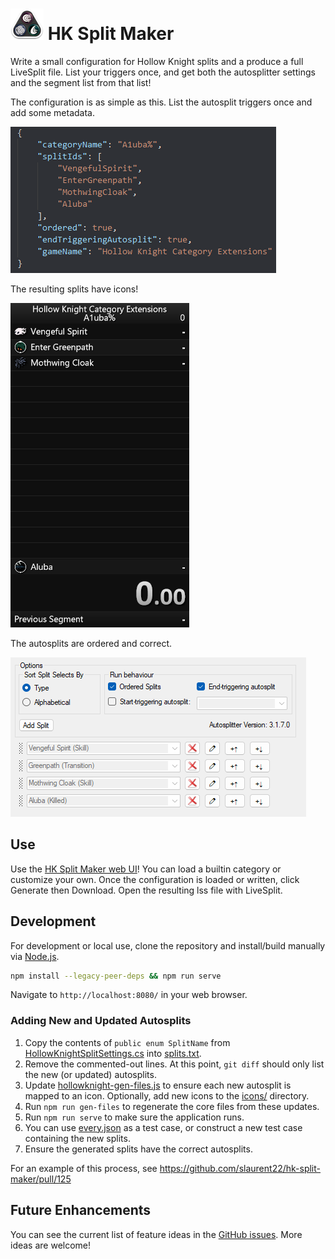 # ![](src/asset/image/favicon-tiny.png) HK Split Maker

Write a small configuration for Hollow Knight splits and a produce a full LiveSplit file. List your triggers once, and get both the autosplitter settings and the segment list from that list!

The configuration is as simple as this. List the autosplit triggers once and add some metadata.

![JSON Configuration for Aluba%](./doc/img/aluba.json.png)

The resulting splits have icons!

![LiveSplit screenshot of the generated Aluba% Splits](./doc/img/aluba.lss.png)

The autosplits are ordered and correct.

![LiveSplit screenshot of the generated Aluba% Splits' settings](./doc/img/aluba.autosplits.png)

## Use

Use the [HK Split Maker web UI](https://hksplitmaker.com/)!
You can load a builtin category or customize your own.
Once the configuration is loaded or written, click Generate then Download.
Open the resulting lss file with LiveSplit.

## Development

For development or local use, clone the repository and install/build manually via [Node.js](https://nodejs.org/en/).

```sh
npm install --legacy-peer-deps && npm run serve
```

Navigate to `http://localhost:8080/` in your web browser.

### Adding New and Updated Autosplits

1. Copy the contents of `public enum SplitName` from
   [HollowKnightSplitSettings.cs](https://github.com/ShootMe/LiveSplit.HollowKnight/blob/master/HollowKnightSplitSettings.cs) into [splits.txt](./src/asset/hollowknight/splits.txt).
2. Remove the commented-out lines. At this point, `git diff` should only list the new (or updated) autosplits.
3. Update [hollowknight-gen-files.js](./tools/hollowknight-gen-files.js) to ensure each new autosplit is mapped to an icon. Optionally, add new icons to the [icons/](./src/asset/hollowknight/icons) directory.
4. Run `npm run gen-files` to regenerate the core files from these updates.
5. Run `npm run serve` to make sure the application runs.
6. You can use [every.json](./src/asset/hollowknight/categories/every.json) as a test case, or construct a new test case containing the new splits.
7. Ensure the generated splits have the correct autosplits.

For an example of this process, see https://github.com/slaurent22/hk-split-maker/pull/125

## Future Enhancements

You can see the current list of feature ideas in the [GitHub
issues](https://github.com/slaurent22/hk-split-maker/issues). More ideas are
welcome!
